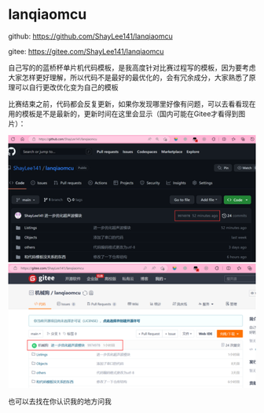 # lanqiaomcu

github:	https://github.com/ShayLee141/lanqiaomcu

gitee:	https://gitee.com/ShayLee141/lanqiaomcu

自己写的的蓝桥杯单片机代码模板，是我高度针对比赛过程写的模板，因为要考虑大家怎样更好理解，所以代码不是最好的最优化的，会有冗余成分，大家熟悉了原理可以自行更改优化变为自己的模板

比赛结束之前，代码都会反复更新，如果你发现哪里好像有问题，可以去看看现在用的模板是不是最新的，更新时间在这里会显示（国内可能在Gitee才看得到图片）：

![GitHub](/和代码模板没关系的东西/04.图片/GitHub.png "GitHub")
![Gitee](/和代码模板没关系的东西/04.图片/Gitee.png "Gitee")

也可以去找在你认识我的地方问我
